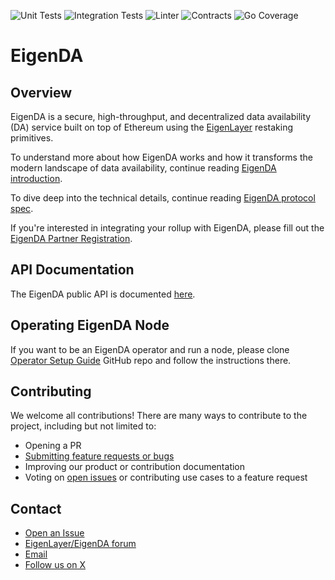 ![Unit Tests](https://github.com/Layr-Labs/eigenda/actions/workflows/unit-tests.yml/badge.svg)
![Integration Tests](https://github.com/Layr-Labs/eigenda/actions/workflows/integration-tests.yml/badge.svg)
![Linter](https://github.com/Layr-Labs/eigenda/actions/workflows/golangci-lint.yml/badge.svg)
![Contracts](https://github.com/Layr-Labs/eigenda/actions/workflows/test-contracts.yml/badge.svg)
![Go Coverage](https://github.com/Layr-Labs/eigenda/wiki/coverage.svg)

# EigenDA

## Overview

EigenDA is a secure, high-throughput, and decentralized data availability (DA) service built on top of Ethereum using the [EigenLayer](https://github.com/Layr-Labs/eigenlayer-contracts) restaking primitives.

To understand more about how EigenDA works and how it transforms the modern landscape of data availability, continue reading [EigenDA introduction](https://www.blog.eigenlayer.xyz/intro-to-eigenda-hyperscale-data-availability-for-rollups/).

To dive deep into the technical details, continue reading [EigenDA protocol spec](https://layr-labs.github.io/eigenda/).

If you're interested in integrating your rollup with EigenDA, please fill out the [EigenDA Partner Registration](https://docs.google.com/forms/d/e/1FAIpQLSdXvfxgRfIHWYu90FqN-2yyhgrYm9oExr0jSy7ERzbMUimJew/viewform).

## API Documentation

The EigenDA public API is documented [here](https://github.com/Layr-Labs/eigenda/tree/master/api/docs).

## Operating EigenDA Node

If you want to be an EigenDA operator and run a node, please clone [Operator Setup Guide](https://github.com/Layr-Labs/eigenda-operator-setup) GitHub repo and follow the instructions there.

## Contributing
We welcome all contributions! There are many ways to contribute to the project, including but not limited to:

- Opening a PR
- [Submitting feature requests or bugs](https://github.com/Layr-Labs/eigenda/issues/new/choose)
- Improving our product or contribution documentation
- Voting on [open issues](https://github.com/Layr-Labs/eigenda/issues) or
  contributing use cases to a feature request

## Contact

- [Open an Issue](https://github.com/Layr-Labs/eigenda/issues/new/choose)
- [EigenLayer/EigenDA forum](https://forum.eigenlayer.xyz)
- [Email](mailto:eigenda-support@eigenlabs.org)
- [Follow us on X](https://x.com/eigen_da)
